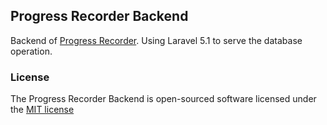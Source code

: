 ## Progress Recorder Backend

Backend of [Progress Recorder](https://github.com/zc1415926/progress-recorder/).
Using Laravel 5.1 to serve the database operation.

### License

The Progress Recorder Backend is open-sourced software licensed under the [MIT license](http://opensource.org/licenses/MIT)
